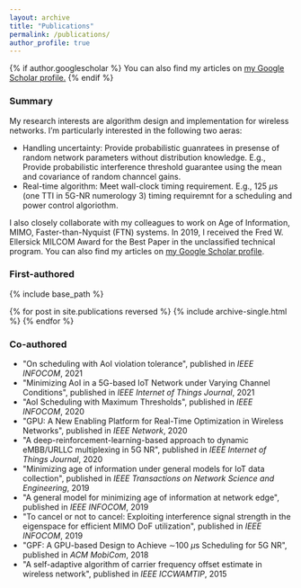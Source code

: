 ```yaml
---
layout: archive
title: "Publications"
permalink: /publications/
author_profile: true
---
```


{% if author.googlescholar %}
  You can also find my articles on <u><a href="{{author.googlescholar}}">my Google Scholar profile</a>.</u>
{% endif %}

### **Summary** 

My research interests are algorithm design and implementation for wireless networks. I’m particularly interested in the following two aeras:
- Handling uncertainty: Provide probabilistic guanratees in presense of random network parameters without distribution knowledge. E.g., Provide probabilistic interference threshold guarantee using the mean and covariance of random channcel gains.
- Real-time algorithm: Meet wall-clock timing requirement. E.g., 125 $\mu$s (one TTI in 5G-NR numerology 3) timing requiremnt for a scheduling and power control algoriothm.

I also closely collaborate with my colleagues to work on Age of Information, MIMO, Faster-than-Nyquist (FTN) systems. In 2019, I received the Fred W. Ellersick MILCOM Award for the Best Paper in the unclassified technical program. You can also find my articles on [my Google Scholar profile](https://scholar.google.com/citations?user=utvZzaAAAAAJ&hl=en).

### **First-authored**

{% include base_path %}

{% for post in site.publications reversed %}
  {% include archive-single.html %}
{% endfor %}

### **Co-authored**

- "On scheduling with AoI violation tolerance", published in _IEEE INFOCOM_, 2021
- "Minimizing AoI in a 5G-based IoT Network under Varying Channel Conditions", published in _IEEE Internet of Things Journal_, 2021
- "AoI Scheduling with Maximum Thresholds", published in _IEEE INFOCOM_, 2020
- "GPU: A New Enabling Platform for Real-Time Optimization in Wireless Networks", published in _IEEE Network_, 2020
- "A deep-reinforcement-learning-based approach to dynamic eMBB/URLLC multiplexing in 5G NR", published in _IEEE Internet of Things Journal_, 2020
- "Minimizing age of information under general models for IoT data collection", published in _IEEE Transactions on Network Science and Engineering_, 2019
- "A general model for minimizing age of information at network edge", published in _IEEE INFOCOM_, 2019
- "To cancel or not to cancel: Exploiting interference signal strength in the eigenspace for efficient MIMO DoF utilization", published in _IEEE INFOCOM_, 2019
- "GPF: A GPU-based Design to Achieve $\sim$100 $\mu$s Scheduling for 5G NR", published in _ACM MobiCom_, 2018
- "A self-adaptive algorithm of carrier frequency offset estimate in wireless network", published in _IEEE ICCWAMTIP_, 2015

